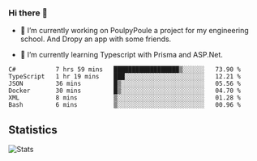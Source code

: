### Hi there 👋
- 🔭 I’m currently working on PoulpyPoule a project for my engineering school. And Dropy an app with some friends.

- 🌱 I’m currently learning Typescript with Prisma and ASP.Net.


<!--START_SECTION:waka-->

```text
C#           7 hrs 59 mins   ██████████████████▒░░░░░░   73.90 %
TypeScript   1 hr 19 mins    ███░░░░░░░░░░░░░░░░░░░░░░   12.21 %
JSON         36 mins         █▒░░░░░░░░░░░░░░░░░░░░░░░   05.56 %
Docker       30 mins         █▒░░░░░░░░░░░░░░░░░░░░░░░   04.70 %
XML          8 mins          ▒░░░░░░░░░░░░░░░░░░░░░░░░   01.28 %
Bash         6 mins          ▒░░░░░░░░░░░░░░░░░░░░░░░░   00.96 %
```

<!--END_SECTION:waka-->

## Statistics

![Stats](https://github-readme-stats.vercel.app/api?username=killian-mannarelli&count_private=true&show_icons=true&theme=dark)

<!--
**killian-mannarelli/killian-mannarelli** is a ✨ _special_ ✨ repository because its `README.md` (this file) appears on your GitHub profile.

Here are some ideas to get you started:

- 🔭 I’m currently working on ...
- 🌱 I’m currently learning ...
- 👯 I’m looking to collaborate on ...
- 🤔 I’m looking for help with ...
- 💬 Ask me about ...
- 📫 How to reach me: ...
- 😄 Pronouns: ...
- ⚡ Fun fact: ...
-->
